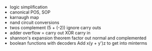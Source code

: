 <!-- SPDX-License-Identifier: zlib-acknowledgement -->
- logic simplification
- canonical POS, SOP
- karnaugh map
- nand circuit conversions
- twos complement 
  (5 + (-2)) ignore carry outs
- adder
  overflow = carry out XOR carry in
- shannon's expansion theorem
  factor out normal and complemented
- boolean functions with decoders
  Add x(y + y')z to get into minterms

